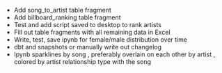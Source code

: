 - Add song_to_artist table fragment
- Add billboard_ranking table fragment
- Test and add script saved to desktop to rank artists
- Fill out table fragments with all remaining data in Excel
- Write, test, save ipynb for female/male distribution over time
- dbt and snapshots or manually write out changelog
- Ipynb sparklines by song
  , preferably overlain on each other by artist
  , colored by artist relationship type with the song
